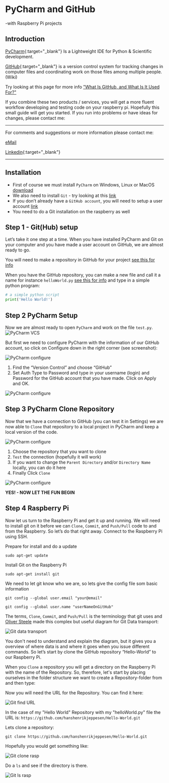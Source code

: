 # PyCharm and GitHub
-with Raspberry Pi projects

## Introduction

[PyCharm](https://www.jetbrains.com/pycharm/download/){:target="_blank"} Is a Lightweight IDE for Python & Scientific development.

[GitHub](https://github.com/){:target="_blank"} is a version control system for tracking changes in computer files and coordinating work on those files among multiple people.(Wiki)

Try looking at this page for more info ["What Is GitHub, and What Is It Used For?"](https://www.howtogeek.com/180167/htg-explains-what-is-github-and-what-do-geeks-use-it-for/)

If you combine these two products / services, you will get a more fluent workflow developing and testing code on your raspberry pi. Hopefully this small guide will get you started. If you run into problems or have ideas for changes, please contact me:

______
For comments and suggestions or more information please contact me:

[eMail](mailto:hans@eaaa.dk)

[Linkedin](https://www.linkedin.com/in/hansjeppesen/){:target="_blank"}

______

## Installation

- First of course we must install `PyCharm` on Windows, Linux or MacOS [download](https://www.jetbrains.com/pycharm/download/)
- We also need to install `Git` - try looking at this [link](https://git-scm.com/book/en/v2/Getting-Started-Installing-Git)
- If you don’t already have a `GitHub account`, you will need to setup a user account [link](https://github.com/)
- You need to do a Git installation on the raspberry as well

## Step 1 - Git(Hub) setup

Let’s take it one step at a time. When you have installed PyCharm and Git on your computer and you have made a user account on GitHub, we are almost ready to go.

You will need to make a repository in GitHub for your project [see this for info](https://help.github.com/articles/creating-a-new-repository/)

When you have the GitHub repository, you can make a new file and call it a name for instance `helloWorld.py` [see this for info]( https://help.github.com/articles/creating-new-files/) and type in a simple python program:

```python
# a simple python script
print('Hello World!')

```
## Step 2 PyCharm Setup

Now we are almost ready to open `PyCharm` and work on the file `test.py`.
![PyCharm VCS](https://hanshenrikjeppesen.github.io/ITEK_01_network/doc/images/PyCharm_VCS.png)

But first we need to configure PyCharm with the information of our GitHub account, so click on Configure down in the right corner (see screenshot):

![PyCharm configure](https://hanshenrikjeppesen.github.io/ITEK_01_network/doc/images/PyCharm_configure.jpg)

1. Find the “Version Control” and choose “GitHub”
1. Set Auth Type to Password and type in your username (login) and Password for the GitHub account that you have made. Click on Apply and OK. 

![PyCharm configure](https://hanshenrikjeppesen.github.io/ITEK_01_network/doc/images/PyCharm_configure_github.jpg)

## Step 3 PyCharm Clone Repository

Now that we have a connection to GitHub (you can test it in Settings) we are now able to `Clone` that repository to a local project in PyCharm and keep a local version of the code.

![PyCharm configure](https://hanshenrikjeppesen.github.io/ITEK_01_network/doc/images/PyCharm_git_clone.jpg)

1. Choose the repository that you want to clone
1. `Test` the connection (hopefully it will work)
1. If you want to change the `Parent Directory` and/or `Directory Name` locally, you can do it here
1. Finally Click `Clone`

![PyCharm configure](https://hanshenrikjeppesen.github.io/ITEK_01_network/doc/images/PyCharm_git_yes.jpg)

**YES! -  NOW LET THE FUN BEGIN**

## Step 4 Raspberry Pi

Now let us turn to the Raspberry Pi and get it up and running. We will need to install git on it before we can `Clone`, `Commit`, and `Push/Pull` code to and from the Raspberry. So let’s do that right away. Connect to the Raspberry Pi using SSH.

Prepare for install and do a update

`sudo apt-get update`

Install Git on the Raspberry Pi

`sudo apt-get install git`

We need to let git know who we are, so lets give the config file som basic information

`git config --global user.email "your@email"`

`git config --global user.name "userNameOnGitHub"`

The terms, `Clone`, `Commit`, and `Push/Pull` is the terminology that git uses and [Oliver Steele](http://blog.osteele.com/2008/05/my-git-workflow/) made this complex but useful diagram for Git Data transport:

![Git data transport](https://hanshenrikjeppesen.github.io/ITEK_01_network/doc/images/git-transport.png)

You don't need to understand and explain the diagram, but it gives you a overview of where data is and where it goes when you issue different commands. So let’s start by clone the GitHub repository “Hello-World” to our Raspberry Pi.

When you `Clone` a repository you will get a directory on the Raspberry Pi with the name of the Repository. 
So, therefore, let's start by placing ourselves in the folder structure we want to create a Repository-folder from and then type:

Now you will need the URL for the Repository. You can find it here:

![Git find URL](https://hanshenrikjeppesen.github.io/ITEK_01_network/doc/images/git_repo_URL_new.png)

In the case of my "Hello World" Repository with my "helloWorld.py" file the URL is:
`https://github.com/hanshenrikjeppesen/Hello-World.git`

Lets clone a repository:

`git clone https://github.com/hanshenrikjeppesen/Hello-World.git`

Hopefully you would get something like:

![Git clone rasp](https://hanshenrikjeppesen.github.io/ITEK_01_network/doc/images/git_clone_rasp.png)

Do a `ls` and see if the directory is there.

![Git ls rasp](https://hanshenrikjeppesen.github.io/ITEK_01_network/doc/images/git_ls_rasp.png)



























